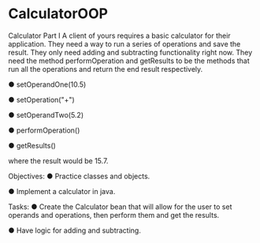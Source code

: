 # CalculatorOOP
Calculator Part I
A client of yours requires a basic calculator for their application. They need a way to run a series of operations and save the result. They only need adding and subtracting functionality right now. They need the method performOperation and getResults to be the methods that run all the operations and return the end result respectively.

● setOperandOne(10.5)

● setOperation("+")

● setOperandTwo(5.2)

● performOperation()

● getResults()

where the result would be 15.7.

Objectives:
● Practice classes and objects.

● Implement a calculator in java.

Tasks:
● Create the Calculator bean that will allow for the user to set operands and operations, then perform them and get the results.

● Have logic for adding and subtracting.
